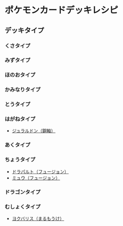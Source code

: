 # ポケモンカードデッキレシピ

## デッキタイプ

### くさタイプ

### みずタイプ

### ほのおタイプ

### かみなりタイプ

### とうタイプ

### はがねタイプ

- [ジュラルドン（鋼軸）](Steel_Duraludon.md)

### あくタイプ

### ちょうタイプ

- [ドラパルト（フュージョン）](Fusion_dragapult.md)
- [ミュウ（フュージョン）](Fusion_mew.md)

### ドラゴンタイプ

### むしょくタイプ

- [ヨクバリス（まるもうけ）](Greedent.md)
